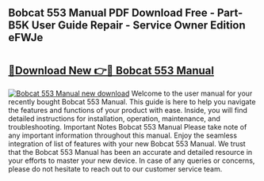 ## Bobcat 553 Manual PDF Download Free - Part-B5K User Guide Repair - Service Owner Edition eFWJe

# <h2><a href="http://bc27512.oget.top/?id=Bobcat+553+Manual">🔗Download New 👉🔴 Bobcat 553 Manual</a></h2>

[![Bobcat 553 Manual new download](https://i.imgur.com/5g1atiW.png)](http://bc27512.oget.top/?id=Bobcat+553+Manual)
Welcome to the user manual for your recently bought Bobcat 553 Manual. This guide is here to help you navigate the features and functions of your product with ease. Inside, you will find detailed instructions for installation, operation, maintenance, and troubleshooting. Important Notes Bobcat 553 Manual Please take note of any important information throughout this manual. Enjoy the seamless integration of list of features with your new Bobcat 553 Manual. We trust that the Bobcat 553 Manual has been an accurate and detailed resource in your efforts to master your new device. In case of any queries or concerns, please do not hesitate to reach out to our customer service team.
